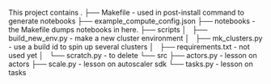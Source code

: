 This project contains
.
├── Makefile - used in post-install command to generate notebooks
├── example_compute_config.json
├── notebooks - the Makefile dumps notebooks in here.
├── scripts
│   ├── build_new_env.py - make a new cluster environment
│   ├── mk_clusters.py   - use a build id to spin up several clusters
│   ├── requirements.txt - not used yet
│   └── scratch.py       - to delete
└── src
    ├── actors.py        - lesson on actors
    ├── scale.py         - lesson on autoscaler sdk
    └── tasks.py         - lesson on tasks


